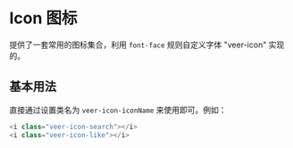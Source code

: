 # Icon 图标

提供了一套常用的图标集合，利用 `font-face` 规则自定义字体 "veer-icon" 实现的。

## 基本用法

直接通过设置类名为 `veer-icon-iconName` 来使用即可。例如：

```js
<i class="veer-icon-search"></i>
<i class="veer-icon-like"></i>
```
